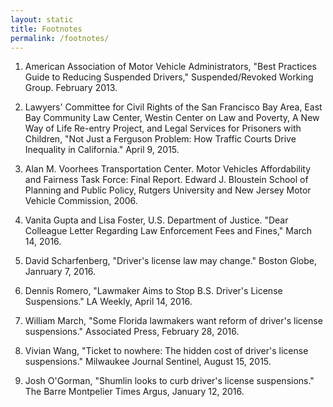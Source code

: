 ```yaml
---
layout: static
title: Footnotes
permalink: /footnotes/
---
```


1. American Association of Motor Vehicle Administrators, "Best Practices Guide to Reducing Suspended Drivers," Suspended/Revoked Working Group. February 2013.

2. Lawyers' Committee for Civil Rights of the San Francisco Bay Area, East Bay Community Law Center, Westin Center on Law and Poverty, A New Way of Life Re-entry Project, and Legal Services for Prisoners with Children, "Not Just a Ferguson Problem: How Traffic Courts Drive Inequality in California." April 9, 2015.

3. Alan M. Voorhees Transportation Center. Motor Vehicles Affordability and Fairness Task Force: Final Report. Edward J. Bloustein School of Planning and Public Policy, Rutgers University and New Jersey Motor Vehicle Commission, 2006.

4. Vanita Gupta and Lisa Foster, U.S. Department of Justice. "Dear Colleague Letter Regarding Law Enforcement Fees and Fines," March 14, 2016.

5. David Scharfenberg, "Driver's license law may change." Boston Globe, Janruary 7, 2016.

6. Dennis Romero, "Lawmaker Aims to Stop B.S. Driver's License Suspensions." LA Weekly, April 14, 2016.

7. William March, "Some Florida lawmakers want reform of driver's license suspensions." Associated Press, February 28, 2016.

8. Vivian Wang, "Ticket to nowhere: The hidden cost of driver's license suspensions." Milwaukee Journal Sentinel, August 15, 2015.

9. Josh O'Gorman, "Shumlin looks to curb driver's license suspensions." The Barre Montpelier Times Argus, January 12, 2016.